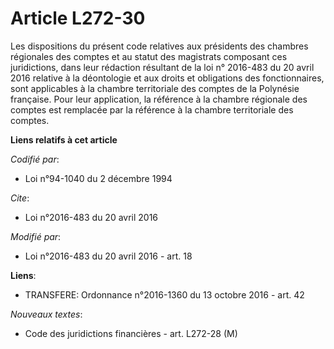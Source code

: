 # Article L272-30

Les dispositions du présent code relatives aux présidents des chambres régionales des comptes et au statut des magistrats
composant ces juridictions, dans leur rédaction résultant de la loi n° 2016-483 du 20 avril 2016 relative à la déontologie et
aux droits et obligations des fonctionnaires,  sont applicables à la chambre territoriale des comptes de la Polynésie
française. Pour leur application, la référence à la chambre régionale des comptes est remplacée par la référence à la chambre
territoriale des comptes.

**Liens relatifs à cet article**

_Codifié par_:

  - Loi n°94-1040 du 2 décembre 1994

_Cite_:

  - Loi n°2016-483 du 20 avril 2016

_Modifié par_:

  - Loi n°2016-483 du 20 avril 2016 - art. 18

**Liens**:

  - TRANSFERE: Ordonnance n°2016-1360 du 13 octobre 2016 - art. 42

_Nouveaux textes_:

  - Code des juridictions financières - art. L272-28 (M)
